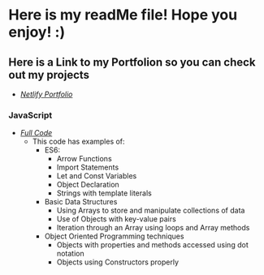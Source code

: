 # Here is my readMe file! Hope you enjoy! :)

## Here is a Link to my Portfolion so you can check out my projects 
* [*Netlify Portfolio*](https://sampersonalportfolio.netlify.com)

### JavaScript
* [*Full Code*](https://github.com/Raykeld/DGM1600_PersonalPortfolio/blob/master/Pokemon/Pokemon.js)
  * This code has examples of: 
    * ES6:
      * Arrow Functions
      * Import Statements
      * Let and Const Variables
      * Object Declaration
      * Strings with template literals
    * Basic Data Structures
      * Using Arrays to store and manipulate collections of data
      * Use of Objects with key-value pairs
      * Iteration through an Array using loops and Array methods
    * Object Oriented Programming techniques
      * Objects with properties and methods accessed using dot notation
      * Objects using Constructors properly
